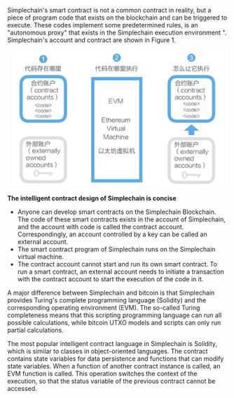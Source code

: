 Simplechain's smart contract is not a common contract in reality, but a piece of program code that exists on the blockchain and can be triggered to execute. These codes implement some predetermined rules, is an "autonomous proxy" that exists in the Simplechain execution environment ". Simplechain's account and contract are shown in Figure 1.

![](1.png)

**The intelligent contract design of Simplechain is concise**

- Anyone can develop smart contracts on the Simplechain Blockchain. The code of these smart contracts exists in the account of Simplechain, and the account with code is called the contract account. Correspondingly, an account controlled by a key can be called an external account.
- The smart contract program of Simplechain runs on the Simplechain virtual machine.
- The contract account cannot start and run its own smart contract. To run a smart contract, an external account needs to initiate a transaction with the contract account to start the execution of the code in it.

A major difference between Simplechain and bitcoin is that Simplechain provides Turing's complete programming language (Solidity) and the corresponding operating environment (EVM). The so-called Turing completeness means that this scripting programming language can run all possible calculations, while bitcoin UTXO models and scripts can only run partial calculations.

The most popular intelligent contract language in Simplechain is Solidity, which is similar to classes in object-oriented languages. The contract contains state variables for data persistence and functions that can modify state variables. When a function of another contract instance is called, an EVM function is called. This operation switches the context of the execution, so that the status variable of the previous contract cannot be accessed.

